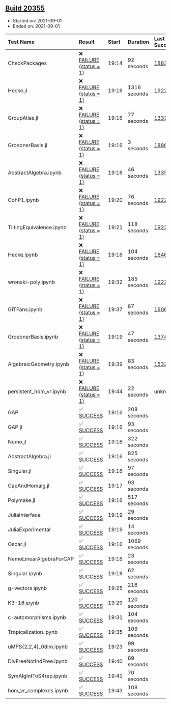 ## [Build 20355](https://oscarci.mathematik.uni-kl.de/job/oscar/20355/)

* Started on: 2021-09-01
* Ended on: 2021-09-01

| Test Name    | Result | Start | Duration | Last Success | First Failure |
|:-------------|:-------|:------|:---------|:-------------|:--------------|
| CheckPackages | ❌ [FAILURE (status = 1)](https://oscarci.mathematik.uni-kl.de/job/oscar/20355/artifact/logs/build-20355/CheckPackages.log) | 19:14 | 92 seconds | [18822](https://oscarci.mathematik.uni-kl.de/job/oscar/18822/) | [18823](https://oscarci.mathematik.uni-kl.de/job/oscar/18823/) |
| Hecke.jl | ❌ [FAILURE (status = 1)](https://oscarci.mathematik.uni-kl.de/job/oscar/20355/artifact/logs/build-20355/Hecke.jl.log) | 19:16 | 1316 seconds | [19222](https://oscarci.mathematik.uni-kl.de/job/oscar/19222/) | [20152](https://oscarci.mathematik.uni-kl.de/job/oscar/20152/) |
| GroupAtlas.jl | ❌ [FAILURE (status = 1)](https://oscarci.mathematik.uni-kl.de/job/oscar/20355/artifact/logs/build-20355/GroupAtlas.jl.log) | 19:16 | 77 seconds | [13311](https://oscarci.mathematik.uni-kl.de/job/oscar/13311/) | [13312](https://oscarci.mathematik.uni-kl.de/job/oscar/13312/) |
| GroebnerBasis.jl | ❌ [FAILURE (status = 1)](https://oscarci.mathematik.uni-kl.de/job/oscar/20355/artifact/logs/build-20355/GroebnerBasis.jl.log) | 19:16 | 3 seconds | [18864](https://oscarci.mathematik.uni-kl.de/job/oscar/18864/) | [18865](https://oscarci.mathematik.uni-kl.de/job/oscar/18865/) |
| AbstractAlgebra.ipynb | ❌ [FAILURE (status = 1)](https://oscarci.mathematik.uni-kl.de/job/oscar/20355/artifact/logs/build-20355/AbstractAlgebra.ipynb.log) | 19:16 | 46 seconds | [13355](https://oscarci.mathematik.uni-kl.de/job/oscar/13355/) | [13356](https://oscarci.mathematik.uni-kl.de/job/oscar/13356/) |
| CohP1.ipynb | ❌ [FAILURE (status = 1)](https://oscarci.mathematik.uni-kl.de/job/oscar/20355/artifact/logs/build-20355/CohP1.ipynb.log) | 19:20 | 76 seconds | [19222](https://oscarci.mathematik.uni-kl.de/job/oscar/19222/) | [20152](https://oscarci.mathematik.uni-kl.de/job/oscar/20152/) |
| TiltingEquivalence.ipynb | ❌ [FAILURE (status = 1)](https://oscarci.mathematik.uni-kl.de/job/oscar/20355/artifact/logs/build-20355/TiltingEquivalence.ipynb.log) | 19:21 | 118 seconds | [19222](https://oscarci.mathematik.uni-kl.de/job/oscar/19222/) | [20152](https://oscarci.mathematik.uni-kl.de/job/oscar/20152/) |
| Hecke.ipynb | ❌ [FAILURE (status = 1)](https://oscarci.mathematik.uni-kl.de/job/oscar/20355/artifact/logs/build-20355/Hecke.ipynb.log) | 19:16 | 104 seconds | [16463](https://oscarci.mathematik.uni-kl.de/job/oscar/16463/) | [16464](https://oscarci.mathematik.uni-kl.de/job/oscar/16464/) |
| wronski-poly.ipynb | ❌ [FAILURE (status = 1)](https://oscarci.mathematik.uni-kl.de/job/oscar/20355/artifact/logs/build-20355/wronski-poly.ipynb.log) | 19:32 | 185 seconds | [19222](https://oscarci.mathematik.uni-kl.de/job/oscar/19222/) | [20152](https://oscarci.mathematik.uni-kl.de/job/oscar/20152/) |
| GITFans.ipynb | ❌ [FAILURE (status = 1)](https://oscarci.mathematik.uni-kl.de/job/oscar/20355/artifact/logs/build-20355/GITFans.ipynb.log) | 19:37 | 87 seconds | [16068](https://oscarci.mathematik.uni-kl.de/job/oscar/16068/) | [16069](https://oscarci.mathematik.uni-kl.de/job/oscar/16069/) |
| GroebnerBasis.ipynb | ❌ [FAILURE (status = 1)](https://oscarci.mathematik.uni-kl.de/job/oscar/20355/artifact/logs/build-20355/GroebnerBasis.ipynb.log) | 19:19 | 47 seconds | [13748](https://oscarci.mathematik.uni-kl.de/job/oscar/13748/) | [13749](https://oscarci.mathematik.uni-kl.de/job/oscar/13749/) |
| AlgebraicGeometry.ipynb | ❌ [FAILURE (status = 1)](https://oscarci.mathematik.uni-kl.de/job/oscar/20355/artifact/logs/build-20355/AlgebraicGeometry.ipynb.log) | 19:39 | 83 seconds | [15322](https://oscarci.mathematik.uni-kl.de/job/oscar/15322/) | [15323](https://oscarci.mathematik.uni-kl.de/job/oscar/15323/) |
| persistent_hom_vr.ipynb | ❌ [FAILURE (status = 1)](https://oscarci.mathematik.uni-kl.de/job/oscar/20355/artifact/logs/build-20355/persistent_hom_vr.ipynb.log) | 19:44 | 22 seconds | unknown | unknown |
| GAP | ✅ [SUCCESS](https://oscarci.mathematik.uni-kl.de/job/oscar/20355/artifact/logs/build-20355/GAP.log) | 19:16 | 208 seconds |  |  |
| GAP.jl | ✅ [SUCCESS](https://oscarci.mathematik.uni-kl.de/job/oscar/20355/artifact/logs/build-20355/GAP.jl.log) | 19:16 | 93 seconds |  |  |
| Nemo.jl | ✅ [SUCCESS](https://oscarci.mathematik.uni-kl.de/job/oscar/20355/artifact/logs/build-20355/Nemo.jl.log) | 19:16 | 322 seconds |  |  |
| AbstractAlgebra.jl | ✅ [SUCCESS](https://oscarci.mathematik.uni-kl.de/job/oscar/20355/artifact/logs/build-20355/AbstractAlgebra.jl.log) | 19:16 | 825 seconds |  |  |
| Singular.jl | ✅ [SUCCESS](https://oscarci.mathematik.uni-kl.de/job/oscar/20355/artifact/logs/build-20355/Singular.jl.log) | 19:16 | 97 seconds |  |  |
| CapAndHomalg.jl | ✅ [SUCCESS](https://oscarci.mathematik.uni-kl.de/job/oscar/20355/artifact/logs/build-20355/CapAndHomalg.jl.log) | 19:17 | 93 seconds |  |  |
| Polymake.jl | ✅ [SUCCESS](https://oscarci.mathematik.uni-kl.de/job/oscar/20355/artifact/logs/build-20355/Polymake.jl.log) | 19:16 | 517 seconds |  |  |
| JuliaInterface | ✅ [SUCCESS](https://oscarci.mathematik.uni-kl.de/job/oscar/20355/artifact/logs/build-20355/JuliaInterface.log) | 19:19 | 29 seconds |  |  |
| JuliaExperimental | ✅ [SUCCESS](https://oscarci.mathematik.uni-kl.de/job/oscar/20355/artifact/logs/build-20355/JuliaExperimental.log) | 19:19 | 14 seconds |  |  |
| Oscar.jl | ✅ [SUCCESS](https://oscarci.mathematik.uni-kl.de/job/oscar/20355/artifact/logs/build-20355/Oscar.jl.log) | 19:16 | 1069 seconds |  |  |
| NemoLinearAlgebraForCAP | ✅ [SUCCESS](https://oscarci.mathematik.uni-kl.de/job/oscar/20355/artifact/logs/build-20355/NemoLinearAlgebraForCAP.log) | 19:16 | 23 seconds |  |  |
| Singular.ipynb | ✅ [SUCCESS](https://oscarci.mathematik.uni-kl.de/job/oscar/20355/artifact/logs/build-20355/Singular.ipynb.log) | 19:18 | 62 seconds |  |  |
| g-vectors.ipynb | ✅ [SUCCESS](https://oscarci.mathematik.uni-kl.de/job/oscar/20355/artifact/logs/build-20355/g-vectors.ipynb.log) | 19:25 | 216 seconds |  |  |
| K3-16.ipynb | ✅ [SUCCESS](https://oscarci.mathematik.uni-kl.de/job/oscar/20355/artifact/logs/build-20355/K3-16.ipynb.log) | 19:29 | 120 seconds |  |  |
| c-automorphisms.ipynb | ✅ [SUCCESS](https://oscarci.mathematik.uni-kl.de/job/oscar/20355/artifact/logs/build-20355/c-automorphisms.ipynb.log) | 19:31 | 104 seconds |  |  |
| Tropicalization.ipynb | ✅ [SUCCESS](https://oscarci.mathematik.uni-kl.de/job/oscar/20355/artifact/logs/build-20355/Tropicalization.ipynb.log) | 19:35 | 109 seconds |  |  |
| uMPS(2,2,4)_0dim.ipynb | ✅ [SUCCESS](https://oscarci.mathematik.uni-kl.de/job/oscar/20355/artifact/logs/build-20355/uMPS-2-2-4-_0dim.ipynb.log) | 19:23 | 99 seconds |  |  |
| DivFreeNotIndFree.ipynb | ✅ [SUCCESS](https://oscarci.mathematik.uni-kl.de/job/oscar/20355/artifact/logs/build-20355/DivFreeNotIndFree.ipynb.log) | 19:40 | 89 seconds |  |  |
| SymAlgIntToS4rep.ipynb | ✅ [SUCCESS](https://oscarci.mathematik.uni-kl.de/job/oscar/20355/artifact/logs/build-20355/SymAlgIntToS4rep.ipynb.log) | 19:41 | 70 seconds |  |  |
| hom_vr_complexes.ipynb | ✅ [SUCCESS](https://oscarci.mathematik.uni-kl.de/job/oscar/20355/artifact/logs/build-20355/hom_vr_complexes.ipynb.log) | 19:43 | 108 seconds |  |  |
